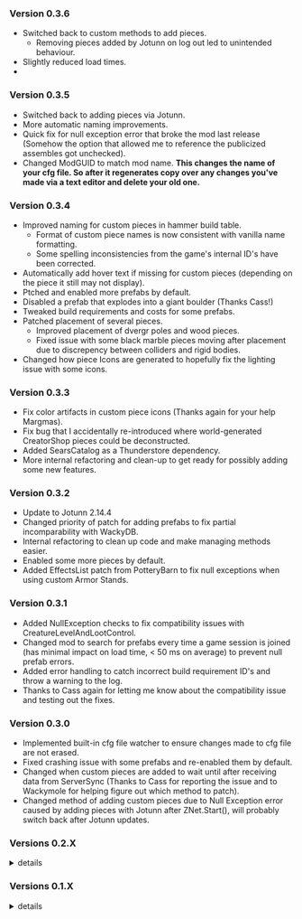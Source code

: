 ### Version 0.3.6
- Switched back to custom methods to add pieces.
    - Removing pieces added by Jotunn on log out led to unintended behaviour.
- Slightly reduced load times.
- 


### Version 0.3.5
- Switched back to adding pieces via Jotunn.
- More automatic naming improvements.
- Quick fix for null exception error that broke the mod last release (Somehow the option that allowed me to reference the publicized assembles got unchecked).
- Changed ModGUID to match mod name. **This changes the name of your cfg file. So after it regenerates copy over any changes you've made via a text editor and delete your old one.**

### Version 0.3.4
- Improved naming for custom pieces in hammer build table.
    - Format of custom piece names is now consistent with vanilla name formatting.
	- Some spelling inconsistencies from the game's internal ID's have been corrected.
- Automatically add hover text if missing for custom pieces (depending on the piece it still may not display).
- Ptched and enabled more prefabs by default.
- Disabled a prefab that explodes into a giant boulder (Thanks Cass!)
- Tweaked build requirements and costs for some prefabs.
- Patched placement of several pieces.
    - Improved placement of dvergr poles and wood pieces.
	- Fixed issue with some black marble pieces moving after placement due to discrepency between colliders and rigid bodies.
- Changed how piece Icons are generated to hopefully fix the lighting issue with some icons.

### Version 0.3.3
- Fix color artifacts in custom piece icons (Thanks again for your help Margmas).
- Fix bug that I accidentally re-introduced where world-generated CreatorShop pieces could be deconstructed.
- Added SearsCatalog as a Thunderstore dependency.
- More internal refactoring and clean-up to get ready for possibly adding some new features.

### Version 0.3.2
- Update to Jotunn 2.14.4
- Changed priority of patch for adding prefabs to fix partial incomparability with WackyDB.
- Internal refactoring to clean up code and make managing methods easier.
- Enabled some more pieces by default.
- Added EffectsList patch from PotteryBarn to fix null exceptions when using custom Armor Stands.

### Version 0.3.1
- Added NullException checks to fix compatibility issues with CreatureLevelAndLootControl.
- Changed mod to search for prefabs every time a game session is joined (has minimal impact on load time, < 50 ms on average) to prevent null prefab errors.
- Added error handling to catch incorrect build requirement ID's and throw a warning to the log.
- Thanks to Cass again for letting me know about the compatibility issue and testing out the fixes.

### Version 0.3.0
- Implemented built-in cfg file watcher to ensure changes made to cfg file are not erased.
- Fixed crashing issue with some prefabs and re-enabled them by default.
- Changed when custom pieces are added to wait until after receiving data from ServerSync (Thanks to Cass for reporting the issue and to Wackymole for helping figure out which method to patch).
- Changed method of adding custom pieces due to Null Exception error caused by adding pieces with Jotunn after ZNet.Start(), will probably switch back after Jotunn updates.

### Versions 0.2.X
<details>
<summary>details</summary>
### Version 0.2.2
- Added null check to EnsureNoDuplicateZNetView(), should resolve issues caused when rejoining servers (Thanks to Cass on the Odinplus for reporting the bug).
- Mod now saves the cfg file on logout, should hopefully preserve changes made to it before reading from it when rejoining a server.

### Version 0.2.1
- Fixed clipping and placement for several prefabs.
- Adjusted snap points on a few prefabs.
- Disabled CargoCrate prefab due to failing to instantiate upon placement.
- Code clean up.

### Version 0.2.0
- Reduced load time from ~30 seconds to ~0.5 seconds (Thanks to onnan for reporting the issue and to Margmas on the OdinPlus discord for the tip on reducing config file load times.)
- Switched to using ZNetScene for patch to trigger removal of custom pieces on logout.
- Internal code refactoring and clean up.
</details>

### Versions 0.1.X
<details>
<summary>details</summary>

### Version 0.1.4
- Updated for patch 0.217.22

### Version 0.1.3
- Updated for Jotunn 2.14.2
- Removed three prefabs that caused a crash when re-logging. (This should fix compatibility issues with the Multiverse mod)
- Improved load times when re-logging.
- Changed method of adding custom build pieces to respect server configuration when changing between servers without restarting the game.
- Added configuration option to restrict placement of CreatorShop pieces to Admins.

<details>
<summary>Click to see specific prefabs that were removed (contains spoilers).</summary>

- blackmarble_tile_wall_1x1
- blackmarble_tile_wall_2x2
- blackmarble_tile_wall_2x4

</details>

### Version 0.1.2
- Fixed ILRepacker not merging ServerSync assembly when creating Release version of Thunderstore mod package.

### Version 0.1.1
- Fixed bug caused by incorrect file version in AssemblyInfo.cs
- Thanks to BLUBBSON on Github for letting me know about the bug.

### Version 0.1.0
**Big updates**
- ServerSync has now been implemented.
- Added a setting to allow admins to deconstruct CreatorShop pieces built by other players.
- Add a configuration option for each prefab that enables a generic collision patch to allow users to possibly fix placing prefabs that have not been custom patched yet.
- Improved configuration file to provide configuration descriptions and a list of acceptable values for each configuration option.
	- Crafting station names are now descriptive instead of based on the item_id in-game.

**Minor Changes**
- Tweaked resource requirements for better balance.
- Enabled more build pieces by default after tweaking the resource requirements to prevent them unlocking several biomes before they would normally be encountered by players.
- Fixed Github link in Thunderstore manifest (had to remake it and had copied the wrong template manifest).
- Improved README formatting and fixed spelling/grammar in various places.

**You need to regenerate your configuration file again.** While I didn't touch the name scheme of the config file the additional configuration options and changes to naming for crafting station configuration mean you need to regenerate the config file.

### Version 0.0.3
- World-generated pieces now drop only their default resource drops while player-built pieces drop only the resources used to build them.
- Readme updated and cleaned up (that's what I get for writing it at 1am last time).
- Configuration file naming scheme changed due to automating the process. **You need to regenerate your configuration file and copy over any customizations you made.** Sorry for the inconvenience, future updates will not touch the configuration file naming scheme again.

### Version 0.0.2
- Updated readme and added links to source code.

### Version 0.0.1
- Initial release.

</details>
